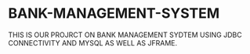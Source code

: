 # BANK-MANAGEMENT-SYSTEM
THIS IS OUR PROJRCT ON BANK MANAGEMENT SYDTEM USING JDBC CONNECTIVITY AND MYSQL AS WELL AS JFRAME.
